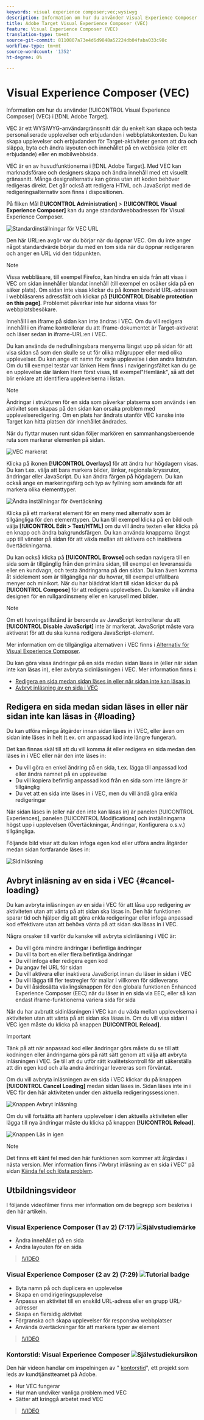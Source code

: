 ```yaml
---
keywords: visual experience composer;vec;wysiwyg
description: Information om hur du använder Visual Experience Composer (VEC) i Adobe Target.
title: Adobe Target Visual Experience Composer (VEC)
feature: Visual Experience Composer (VEC)
translation-type: tm+mt
source-git-commit: 8110807a73e4d6d9848a52224db04faba033c98c
workflow-type: tm+mt
source-wordcount: '1352'
ht-degree: 0%

---
```



# Visual Experience Composer (VEC)

Information om hur du använder [!UICONTROL Visual Experience Composer] (VEC) i [!DNL Adobe Target].

VEC är ett WYSIWYG-användargränssnitt där du enkelt kan skapa och testa personaliserade upplevelser och erbjudanden i webbplatskontexten. Du kan skapa upplevelser och erbjudanden för Target-aktiviteter genom att dra och släppa, byta och ändra layouten och innehållet på en webbsida (eller ett erbjudande) eller en mobilwebbsida.

VEC är en av huvudfunktionerna i [!DNL Adobe Target]. Med VEC kan marknadsförare och designers skapa och ändra innehåll med ett visuellt gränssnitt. Många designalternativ kan göras utan att koden behöver redigeras direkt. Det går också att redigera HTML och JavaScript med de redigeringsalternativ som finns i dispositionen.

På fliken Mål **[!UICONTROL Administration]** > **[!UICONTROL Visual Experience Composer]** kan du ange standardwebbadressen för Visual Experience Composer.

![Standardinställningar för VEC URL](/help/c-experiences/c-visual-experience-composer/assets/pref-default-url-new.png)

Den här URL:en avgör var du börjar när du öppnar VEC. Om du inte anger något standardvärde börjar du med en tom sida när du öppnar redigeraren och anger en URL vid den tidpunkten.

>[!NOTE]
>
>Vissa webbläsare, till exempel Firefox, kan hindra en sida från att visas i VEC om sidan innehåller blandat innehåll (till exempel en osäker sida på en säker plats). Om sidan inte visas klickar du på ikonen bredvid URL-adressen i webbläsarens adressfält och klickar på **[!UICONTROL Disable protection on this page]**. Problemet påverkar inte hur sidorna visas för webbplatsbesökare.

Innehåll i en iframe på sidan kan inte ändras i VEC. Om du vill redigera innehåll i en iframe kontrollerar du att iframe-dokumentet är Target-aktiverat och läser sedan in iframe-URL:en i VEC.

Du kan använda de nedrullningsbara menyerna längst upp på sidan för att visa sidan så som den skulle se ut för olika målgrupper eller med olika upplevelser. Du kan ange ett namn för varje upplevelse i den andra listrutan. Om du till exempel testar var länken Hem finns i navigeringsfältet kan du ge en upplevelse där länken Hem först visas, till exempel&quot;Hemlänk&quot;, så att det blir enklare att identifiera upplevelserna i listan.

>[!NOTE]
>
>Ändringar i strukturen för en sida som påverkar platserna som används i en aktivitet som skapas på den sidan kan orsaka problem med upplevelseredigering. Om en plats har ändrats utanför VEC kanske inte Target kan hitta platsen där innehållet ändrades.

När du flyttar musen runt sidan följer markören en sammanhangsberoende ruta som markerar elementen på sidan.

![VEC markerat](/help/c-experiences/c-visual-experience-composer/assets/vec-highlight-new.png)

Klicka på ikonen **[!UICONTROL Overlays]** för att ändra hur högdagern visas. Du kan t.ex. välja att bara markera bilder, länkar, regionala kryssrutor, ändringar eller JavaScript. Du kan ändra färgen på högdagern. Du kan också ange en markeringsfärg och typ av fyllning som används för att markera olika elementtyper.

![Ändra inställningar för övertäckning](/help/c-experiences/c-visual-experience-composer/assets/change-overlay.png)

Klicka på ett markerat element för en meny med alternativ som är tillgängliga för den elementtypen. Du kan till exempel klicka på en bild och välja **[!UICONTROL Edit > Text/HTML]** om du vill ändra texten eller klicka på en knapp och ändra bakgrundsfärgen. Du kan använda knapparna längst upp till vänster på sidan för att växla mellan att aktivera och inaktivera övertäckningarna.

Du kan också klicka på **[!UICONTROL Browse]** och sedan navigera till en sida som är tillgänglig från den primära sidan, till exempel en leveranssida eller en kundvagn, och testa ändringarna på den sidan. Du kan även komma åt sidelement som är tillgängliga när du hovrar, till exempel utfällbara menyer och minikort. När du har bläddrat klart till sidan klickar du på **[!UICONTROL Compose]** för att redigera upplevelsen. Du kanske vill ändra designen för en rullgardinsmeny eller en karusell med bilder.

>[!NOTE]
>
>Om ett hovringstillstånd är beroende av JavaScript kontrollerar du att **[!UICONTROL Disable JavaScript]** inte är markerat. JavaScript måste vara aktiverat för att du ska kunna redigera JavaScript-element.

Mer information om de tillgängliga alternativen i VEC finns i [Alternativ för Visual Experience Composer](/help/c-experiences/c-visual-experience-composer/viztarget-options.md#reference_3BD1BEEAFA584A749ED2D08F14732E81).

Du kan göra vissa ändringar på en sida medan sidan läses in (eller när sidan inte kan läsas in), eller avbryta sidinläsningen i VEC. Mer information finns i:

* [Redigera en sida medan sidan läses in eller när sidan inte kan läsas in](#loading)
* [Avbryt inläsning av en sida i VEC](#cancel-loading)

## Redigera en sida medan sidan läses in eller när sidan inte kan läsas in {#loading}

Du kan utföra många åtgärder innan sidan läses in i VEC, eller även om sidan inte läses in helt (t.ex. om anpassad kod inte längre fungerar).

Det kan finnas skäl till att du vill komma åt eller redigera en sida medan den läses in i VEC eller när den inte läses in:

* Du vill göra en enkel ändring på en sida, t.ex. lägga till anpassad kod eller ändra namnet på en upplevelse
* Du vill kopiera befintlig anpassad kod från en sida som inte längre är tillgänglig
* Du vet att en sida inte läses in i VEC, men du vill ändå göra enkla redigeringar

När sidan läses in (eller när den inte kan läsas in) är panelen [!UICONTROL Experiences], panelen [!UICONTROL Modifications] och inställningarna högst upp i upplevelsen (Övertäckningar, Ändringar, Konfigurera o.s.v.) tillgängliga.

Följande bild visar att du kan infoga egen kod eller utföra andra åtgärder medan sidan fortfarande läses in:

![Sidinläsning](/help/c-experiences/c-visual-experience-composer/c-vec-code-editor/assets/loading-page.png)

## Avbryt inläsning av en sida i VEC {#cancel-loading}

Du kan avbryta inläsningen av en sida i VEC för att låsa upp redigering av aktiviteten utan att vänta på att sidan ska läsas in. Den här funktionen sparar tid och hjälper dig att göra enkla redigeringar eller infoga anpassad kod effektivare utan att behöva vänta på att sidan ska läsas in i VEC.

Några orsaker till varför du kanske vill avbryta sidinläsning i VEC är:

* Du vill göra mindre ändringar i befintliga ändringar
* Du vill ta bort en eller flera befintliga ändringar
* Du vill infoga eller redigera egen kod
* Du angav fel URL för sidan
* Du vill aktivera eller inaktivera JavaScript innan du läser in sidan i VEC
* Du vill lägga till fler testregler för mallar i villkoren för sidleverans
* Du vill åsidosätta växlingsknappen för den globala funktionen Enhanced Experience Composer (EEC) när du läser in en sida via EEC, eller så kan endast iframe-funktionerna variera sida för sida

När du har avbrutit sidinläsningen i VEC kan du växla mellan upplevelserna i aktiviteten utan att vänta på att sidan ska läsas in. Om du vill visa sidan i VEC igen måste du klicka på knappen **[!UICONTROL Reload]**.

>[!IMPORTANT]
>
>Tänk på att när anpassad kod eller ändringar görs måste du se till att kodningen eller ändringarna görs på rätt sätt genom att välja att avbryta inläsningen i VEC. Se till att du utför rätt kvalitetskontroll för att säkerställa att din egen kod och alla andra ändringar levereras som förväntat.

Om du vill avbryta inläsningen av en sida i VEC klickar du på knappen **[!UICONTROL Cancel Loading]** medan sidan läses in. Sidan läses inte in i VEC för den här aktiviteten under den aktuella redigeringssessionen.

![Knappen Avbryt inläsning](/help/c-experiences/c-visual-experience-composer/c-vec-code-editor/assets/cancel-loading.png)

Om du vill fortsätta att hantera upplevelser i den aktuella aktiviteten eller lägga till nya ändringar måste du klicka på knappen **[!UICONTROL Reload]**.

![Knappen Läs in igen](/help/c-experiences/c-visual-experience-composer/c-vec-code-editor/assets/reload-in-vec.png)

>[!NOTE]
>
>Det finns ett känt fel med den här funktionen som kommer att åtgärdas i nästa version. Mer information finns i&quot;Avbryt inläsning av en sida i VEC&quot; på sidan [Kända fel och lösta problem](/help/r-release-notes/known-issues-resolved-issues.md#cancel).

## Utbildningsvideor

I följande videofilmer finns mer information om de begrepp som beskrivs i den här artikeln.

### Visual Experience Composer (1 av 2) (7:17) ![Självstudiemärke](/help/assets/tutorial.png)

* Ändra innehållet på en sida
* Ändra layouten för en sida

>[!VIDEO](https://video.tv.adobe.com/v/17399)

### Visual Experience Composer (2 av 2) (7:29) ![Tutorial badge](/help/assets/tutorial.png)

* Byta namn på och duplicera en upplevelse
* Skapa en omdirigeringsupplevelse
* Anpassa en aktivitet till en enskild URL-adress eller en grupp URL-adresser
* Skapa en flersidig aktivitet
* Förgranska och skapa upplevelser för responsiva webbplatser
* Använda övertäckningar för att markera typer av element

>[!VIDEO](https://video.tv.adobe.com/v/17401)

### Kontorstid: Visual Experience Composer ![Självstudiekursikon](/help/assets/tutorial.png)

Den här videon handlar om inspelningen av &quot; [kontorstid](/help/cmp-resources-and-contact-information.md#concept_58EA30379D3B48C4848BA2A8C464A5B7)&quot;, ett projekt som leds av kundtjänstteamet på Adobe.

* Hur VEC fungerar
* Hur man undviker vanliga problem med VEC
* Sätter att kringgå arbetet med VEC

>[!VIDEO](https://video.tv.adobe.com/v/20784/)